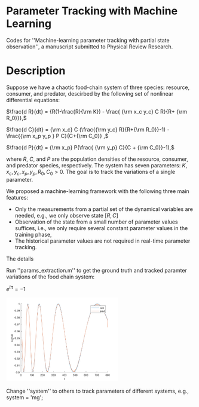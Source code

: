 # Parameter Tracking with Machine Learning
Codes for ''Machine-learning parameter tracking with partial state observation'', a manuscript submitted to Physical Review Research.

# Description

Suppose we have a chaotic food-chain system of three species: resource, consumer, and predator, descirbed by the following set of nonlinear differential equations:

$\frac{d R}{dt} = {R(1-\frac{R}{\rm K}) - \frac{ {\rm x_c y_c} C R}{R+ {\rm R_0}}},$

$\frac{d C}{dt} = {\rm x_c} C (\frac{{\rm y_c} R}{R+{\rm R_0}}-1) - \frac{{\rm x_p y_p } P C}{C+{\rm C_0}} ,$

$\frac{d P}{dt} = {\rm x_p} P(\frac{ {\rm y_p} C}{C + {\rm C_0}}-1),$

where $R$, $C$, and $P$ are the population densities of the resource, consumer, and predator species, respectively. The system has seven parameters: $K, x_c, y_c, x_p, y_p, R_0, C_0 > 0$. The goal is to track the variations of a single parameter.

We proposed a machine-learning framework with the following three main features: 

* Only the measurements from a partial set of the dynamical variables are needed, e.g., we only observe state $[R, C]$
* Observation of the state from a small number of parameter values suffices, i.e., we only require several constant parameter values in the training phase, 
* The historical parameter values are not required in real-time parameter tracking.

The details 

Run ''params_extraction.m'' to get the ground truth and tracked paramter variations of the food chain system:

$e^{i \pi} = -1$

<img src='results/foodchain.png' width='300'>

Change ''system'' to others to track parameters of different systems, e.g., system = 'mg';
